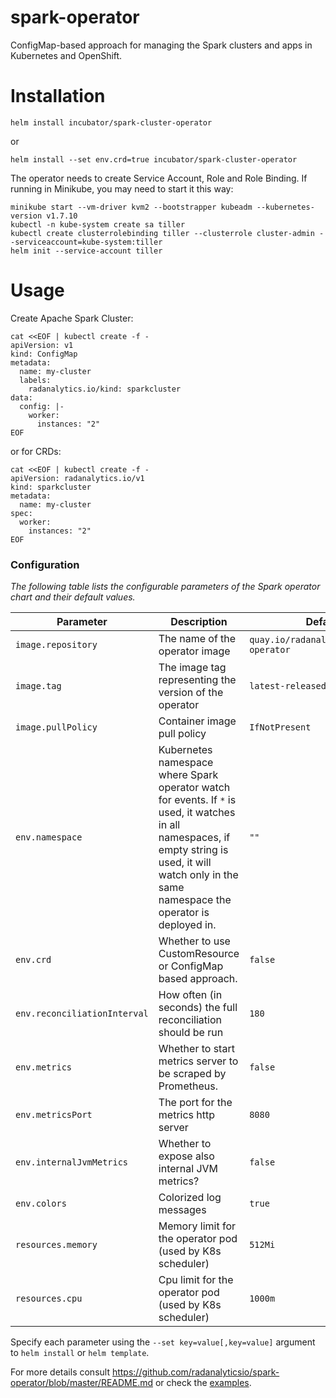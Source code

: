 # spark-operator
ConfigMap-based approach for managing the Spark clusters and apps in Kubernetes and OpenShift.

# Installation
```
helm install incubator/spark-cluster-operator
```

or 

```
helm install --set env.crd=true incubator/spark-cluster-operator
```

The operator needs to create Service Account, Role and Role Binding. If running in Minikube, you may need to
start it this way:

```
minikube start --vm-driver kvm2 --bootstrapper kubeadm --kubernetes-version v1.7.10
kubectl -n kube-system create sa tiller
kubectl create clusterrolebinding tiller --clusterrole cluster-admin --serviceaccount=kube-system:tiller
helm init --service-account tiller
```

# Usage
Create Apache Spark Cluster:

```
cat <<EOF | kubectl create -f -
apiVersion: v1
kind: ConfigMap
metadata:
  name: my-cluster
  labels:
    radanalytics.io/kind: sparkcluster
data:
  config: |-
    worker:
      instances: "2"
EOF
```

or for CRDs:

```
cat <<EOF | kubectl create -f -
apiVersion: radanalytics.io/v1
kind: sparkcluster
metadata:
  name: my-cluster
spec:
  worker:
    instances: "2"
EOF
```

### Configuration

_The following table lists the configurable parameters of the Spark operator chart and their default values._

| Parameter                    | Description                                                  | Default                                 |
| ---------------------------- | ------------------------------------------------------------ | --------------------------------------- |
| `image.repository`           | The name of the operator image                               | `quay.io/radanalyticsio/spark-operator` |
| `image.tag`                  | The image tag representing the version of the operator       | `latest-released`                       |
| `image.pullPolicy`           | Container image pull policy                                  | `IfNotPresent`                          |
| `env.namespace`              | Kubernetes namespace where Spark operator watch for events. If `*` is used, it watches in all namespaces, if empty string is used, it will watch only in the same namespace the operator is deployed in.   | `""`                                    |
| `env.crd`                    | Whether to use CustomResource or ConfigMap based approach.   | `false`                                 |
| `env.reconciliationInterval` | How often (in seconds) the full reconciliation should be run | `180`                                   |
| `env.metrics`                | Whether to start metrics server to be scraped by Prometheus. | `false`                                 |
| `env.metricsPort`            | The port for the metrics http server                         | `8080`                                  |
| `env.internalJvmMetrics`     | Whether to expose also internal JVM metrics?                 | `false`                                 |
| `env.colors`                 | Colorized log messages                                       | `true`                                  |
| `resources.memory`           | Memory limit for the operator pod (used by K8s scheduler)    | `512Mi`                                 |
| `resources.cpu`              | Cpu limit for the operator pod (used by K8s scheduler)       | `1000m`                                 |

Specify each parameter using the `--set key=value[,key=value]` argument to `helm install` or `helm template`.



For more details consult https://github.com/radanalyticsio/spark-operator/blob/master/README.md
or check the [examples](https://github.com/radanalyticsio/spark-operator/tree/master/examples).
